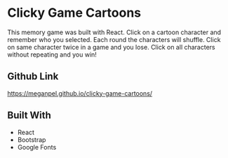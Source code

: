 # Clicky Game Cartoons
This memory game was built with React. Click on a cartoon character and remember who you selected. Each round the characters will shuffle. Click on same character twice in a game and you lose. Click on all characters without repeating and you win!

## Github Link
https://meganpel.github.io/clicky-game-cartoons/

## Built With
- React
- Bootstrap
- Google Fonts